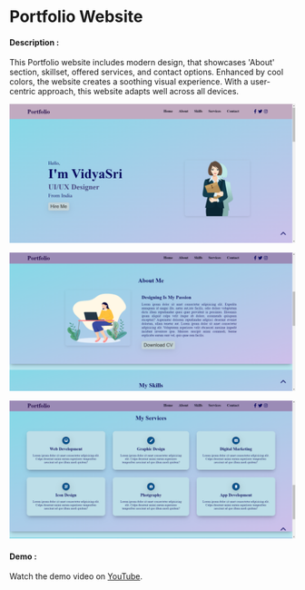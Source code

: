 
# Portfolio Website
#### Description : 
This Portfolio website includes modern design, that showcases 'About' section, skillset, offered services, and contact options. Enhanced by cool colors, the website creates a soothing visual experience. With a user-centric approach, this website adapts well across all devices.

![screenshot](portfolio.png)

![screenshot](portfolio%20(2).png)

![screenshot](Portfolio%20(3).png)

#### Demo : 
Watch the demo video on [YouTube](https://youtu.be/mbgbxcatzeY).

